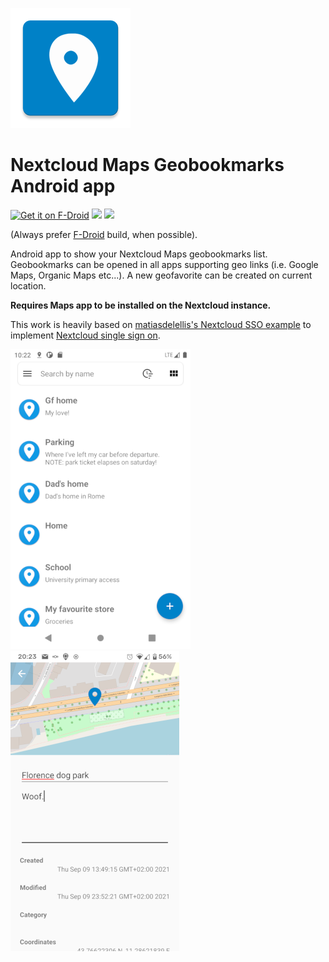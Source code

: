 ![Nextcloud Maps Geobookmarks Logo](/app/src/main/res/mipmap-xxxhdpi/ic_launcher.png)

# Nextcloud Maps Geobookmarks Android app

[<img src="https://fdroid.gitlab.io/artwork/badge/get-it-on.png" alt="Get it on F-Droid" height="80">](https://f-droid.org/it/packages/it.danieleverducci.nextcloudmaps)
[<img src="https://cdn.rawgit.com/steverichey/google-play-badge-svg/master/img/en_get.svg" height="80">](https://play.google.com/store/apps/details?id=it.danieleverducci.nextcloudmaps)
[<img src="https://raw.githubusercontent.com/andOTP/andOTP/master/assets/badges/get-it-on-github.png" height="80">](https://github.com/penguin86/nextcloud-maps-client/releases/latest)

(Always prefer [F-Droid](https://f-droid.org) build, when possible).

Android app to show your Nextcloud Maps geobookmarks list. Geobookmarks can be opened in all apps supporting geo links (i.e. Google Maps, Organic Maps etc...).
A new geofavorite can be created on current location.

**Requires Maps app to be installed on the Nextcloud instance.**

This work is heavily based on [matiasdelellis's Nextcloud SSO example](https://github.com/matiasdelellis/app-tutorial-android) to implement [Nextcloud single sign on](https://github.com/nextcloud/Android-SingleSignOn).

![Screenshot 1](screenshots/1.png)      ![Screenshot 1](screenshots/2.png)

